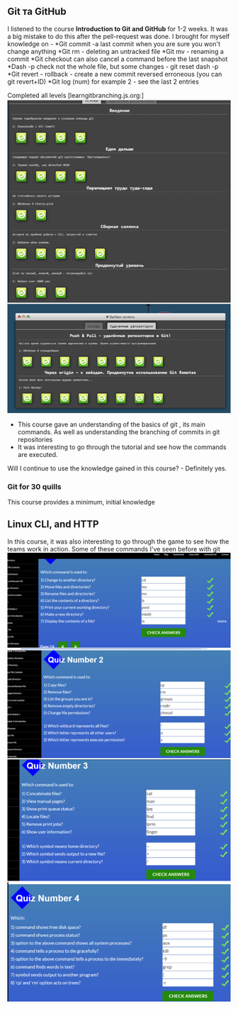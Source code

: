 ## Git та GitHub

I listened to the course **Introduction to Git and GitHub** for 1-2 weeks. It was a big mistake to do this after the pell-request was done. I brought for myself knowledge on -
*Git commit -a last commit when you are sure you won't change anything
*Git rm - deleting an untracked file
*Git mv - renaming a commit
*Git checkout can also cancel a command before the last snapshot
*Dash -p check not the whole file, but some changes - git reset dash -p
*Git revert - rollback - create a new commit reversed erroneous (you can git revert+ID)
*Git log (num) for example 2 - see the last 2 entries

Completed all levels [learngitbranching.js.org:]
![ScreenShot](/img/basicgit.png)
![ScreenShot](/img/remote%20repo.png)

* This course gave an understanding of the basics of git , its main commands. As well as understanding the branching of commits in git repositories
* It was interesting to go through the tutorial and see how the commands are executed.

Will I continue to use the knowledge gained in this course? - Definitely yes.

### Git for 30 quills

This course provides a minimum, initial knowledge


## Linux CLI, and HTTP


In this course, it was also interesting to go through the game to see how the teams work in action. Some of these commands I've seen before with git
![ScreenShot](/img/quiz1.png)
![ScreenShot](/img/quiz2.png)
![ScreenShot](/img/quiz3.png)
![ScreenShot](/img/quiz4.png)

